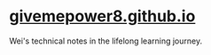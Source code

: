 # [givemepower8.github.io](https://givemepower8.github.io)

Wei's technical notes in the lifelong learning journey.
